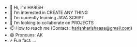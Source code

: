 - 👋 Hi, I’m HARISH 
- 👀 I’m interested in CREATE ANY THING
- 🌱 I’m currently learning JAVA SCRIPT
- 💞️ I’m looking to collaborate on PROJECTS
- 📫 How to reach me (Contact : harishharishaaaa@gmail.com)
- 😄 Pronouns: AK
- ⚡ Fun fact: ...

<!---
AKHARISH2006/AKHARISH2006 is a ✨ special ✨ repository because its `README.md` (this file) appears on your GitHub profile.
You can click the Preview link to take a look at your changes.
--->
